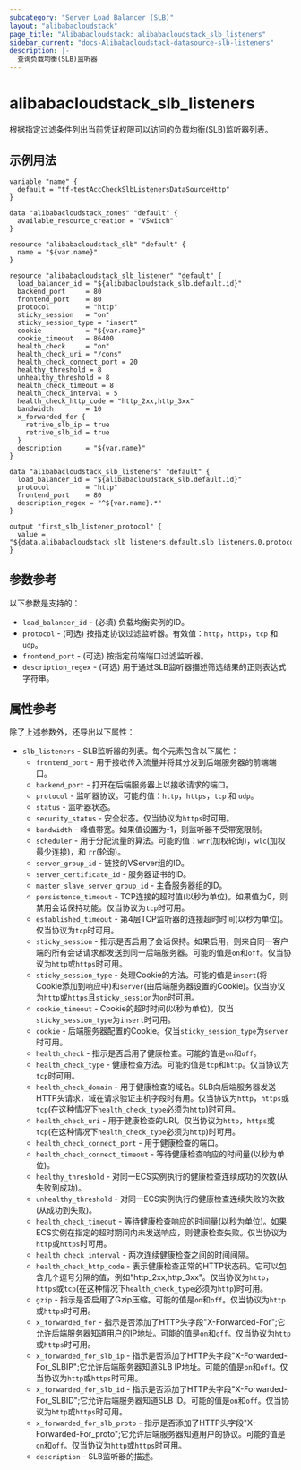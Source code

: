 ```yaml
---
subcategory: "Server Load Balancer (SLB)"
layout: "alibabacloudstack"
page_title: "Alibabacloudstack: alibabacloudstack_slb_listeners"
sidebar_current: "docs-Alibabacloudstack-datasource-slb-listeners"
description: |- 
  查询负载均衡(SLB)监听器
---
```


# alibabacloudstack_slb_listeners

根据指定过滤条件列出当前凭证权限可以访问的负载均衡(SLB)监听器列表。

## 示例用法

```hcl
variable "name" {
  default = "tf-testAccCheckSlbListenersDataSourceHttp"
}

data "alibabacloudstack_zones" "default" {
  available_resource_creation = "VSwitch"
}

resource "alibabacloudstack_slb" "default" {
  name = "${var.name}"
}

resource "alibabacloudstack_slb_listener" "default" {
  load_balancer_id = "${alibabacloudstack_slb.default.id}"
  backend_port     = 80
  frontend_port    = 80
  protocol         = "http"
  sticky_session   = "on"
  sticky_session_type = "insert"
  cookie           = "${var.name}"
  cookie_timeout   = 86400
  health_check     = "on"
  health_check_uri = "/cons"
  health_check_connect_port = 20
  healthy_threshold = 8
  unhealthy_threshold = 8
  health_check_timeout = 8
  health_check_interval = 5
  health_check_http_code = "http_2xx,http_3xx"
  bandwidth        = 10
  x_forwarded_for {
    retrive_slb_ip = true
    retrive_slb_id = true
  }
  description      = "${var.name}"
}

data "alibabacloudstack_slb_listeners" "default" {
  load_balancer_id = "${alibabacloudstack_slb.default.id}"
  protocol         = "http"
  frontend_port    = 80
  description_regex = "^${var.name}.*"
}

output "first_slb_listener_protocol" {
  value = "${data.alibabacloudstack_slb_listeners.default.slb_listeners.0.protocol}"
}
```

## 参数参考

以下参数是支持的：

* `load_balancer_id` - (必填) 负载均衡实例的ID。
* `protocol` - (可选) 按指定协议过滤监听器。有效值：`http`，`https`，`tcp` 和 `udp`。
* `frontend_port` - (可选) 按指定前端端口过滤监听器。
* `description_regex` - (可选) 用于通过SLB监听器描述筛选结果的正则表达式字符串。

## 属性参考

除了上述参数外，还导出以下属性：

* `slb_listeners` - SLB监听器的列表。每个元素包含以下属性：
  * `frontend_port` - 用于接收传入流量并将其分发到后端服务器的前端端口。
  * `backend_port` - 打开在后端服务器上以接收请求的端口。
  * `protocol` - 监听器协议。可能的值：`http`，`https`，`tcp` 和 `udp`。
  * `status` - 监听器状态。
  * `security_status` - 安全状态。仅当协议为`https`时可用。
  * `bandwidth` - 峰值带宽。如果值设置为-1，则监听器不受带宽限制。
  * `scheduler` - 用于分配流量的算法。可能的值：`wrr`(加权轮询)，`wlc`(加权最少连接)，和 `rr`(轮询)。
  * `server_group_id` - 链接的VServer组的ID。
  * `server_certificate_id` - 服务器证书的ID。
  * `master_slave_server_group_id` - 主备服务器组的ID。
  * `persistence_timeout` - TCP连接的超时值(以秒为单位)。如果值为0，则禁用会话保持功能。仅当协议为`tcp`时可用。
  * `established_timeout` - 第4层TCP监听器的连接超时时间(以秒为单位)。仅当协议为`tcp`时可用。
  * `sticky_session` - 指示是否启用了会话保持。如果启用，则来自同一客户端的所有会话请求都发送到同一后端服务器。可能的值是`on`和`off`。仅当协议为`http`或`https`时可用。
  * `sticky_session_type` - 处理Cookie的方法。可能的值是`insert`(将Cookie添加到响应中)和`server`(由后端服务器设置的Cookie)。仅当协议为`http`或`https`且`sticky_session`为`on`时可用。
  * `cookie_timeout` - Cookie的超时时间(以秒为单位)。仅当`sticky_session_type`为`insert`时可用。
  * `cookie` - 后端服务器配置的Cookie。仅当`sticky_session_type`为`server`时可用。
  * `health_check` - 指示是否启用了健康检查。可能的值是`on`和`off`。
  * `health_check_type` - 健康检查方法。可能的值是`tcp`和`http`。仅当协议为`tcp`时可用。
  * `health_check_domain` - 用于健康检查的域名。SLB向后端服务器发送HTTP头请求，域在请求验证主机字段时有用。仅当协议为`http`，`https`或`tcp`(在这种情况下`health_check_type`必须为`http`)时可用。
  * `health_check_uri` - 用于健康检查的URI。仅当协议为`http`，`https`或`tcp`(在这种情况下`health_check_type`必须为`http`)时可用。
  * `health_check_connect_port` - 用于健康检查的端口。
  * `health_check_connect_timeout` - 等待健康检查响应的时间量(以秒为单位)。
  * `healthy_threshold` - 对同一ECS实例执行的健康检查连续成功的次数(从失败到成功)。
  * `unhealthy_threshold` - 对同一ECS实例执行的健康检查连续失败的次数(从成功到失败)。
  * `health_check_timeout` - 等待健康检查响应的时间量(以秒为单位)。如果ECS实例在指定的超时期间内未发送响应，则健康检查失败。仅当协议为`http`或`https`时可用。
  * `health_check_interval` - 两次连续健康检查之间的时间间隔。
  * `health_check_http_code` - 表示健康检查正常的HTTP状态码。它可以包含几个逗号分隔的值，例如"http_2xx,http_3xx"。仅当协议为`http`，`https`或`tcp`(在这种情况下`health_check_type`必须为`http`)时可用。
  * `gzip` - 指示是否启用了Gzip压缩。可能的值是`on`和`off`。仅当协议为`http`或`https`时可用。
  * `x_forwarded_for` - 指示是否添加了HTTP头字段"X-Forwarded-For";它允许后端服务器知道用户的IP地址。可能的值是`on`和`off`。仅当协议为`http`或`https`时可用。
  * `x_forwarded_for_slb_ip` - 指示是否添加了HTTP头字段"X-Forwarded-For_SLBIP";它允许后端服务器知道SLB IP地址。可能的值是`on`和`off`。仅当协议为`http`或`https`时可用。
  * `x_forwarded_for_slb_id` - 指示是否添加了HTTP头字段"X-Forwarded-For_SLBID";它允许后端服务器知道SLB ID。可能的值是`on`和`off`。仅当协议为`http`或`https`时可用。
  * `x_forwarded_for_slb_proto` - 指示是否添加了HTTP头字段"X-Forwarded-For_proto";它允许后端服务器知道用户的协议。可能的值是`on`和`off`。仅当协议为`http`或`https`时可用。
  * `description` - SLB监听器的描述。